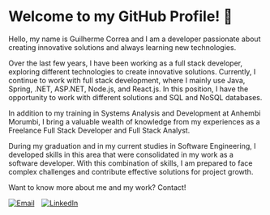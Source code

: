 # Welcome to my GitHub Profile! 👋

Hello, my name is Guilherme Correa and I am a developer passionate about creating innovative solutions and always learning new technologies.

Over the last few years, I have been working as a full stack developer, exploring different technologies to create innovative solutions. Currently, I continue to work with full stack development, where I mainly use Java, Spring, .NET, ASP.NET, Node.js, and React.js. In this position, I have the opportunity to work with different solutions and SQL and NoSQL databases.

In addition to my training in Systems Analysis and Development at Anhembi Morumbi, I bring a valuable wealth of knowledge from my experiences as a Freelance Full Stack Developer and Full Stack Analyst.

During my graduation and in my current studies in Software Engineering, I developed skills in this area that were consolidated in my work as a software developer. With this combination of skills, I am prepared to face complex challenges and contribute effective solutions for project growth.

Want to know more about me and my work? Contact!

<a href="mailto:guilhermecorrea.2002@gmail.com" style="display: inline-block;">
    <img src="https://img.shields.io/badge/email-D14836?style=for-the-badge&logo=gmail&logoColor=white" alt="Email" />
</a>

<a href="https://www.linkedin.com/in/guiestevamcorrea/" style="display: inline-block; margin-left: 10px;">
    <img src="https://img.shields.io/badge/linkedin-0A66C2?style=for-the-badge&logo=linkedin&logoColor=white" alt="LinkedIn" />
</a>

